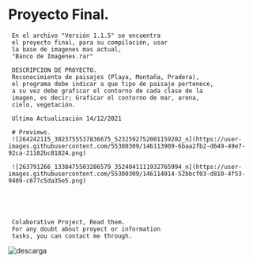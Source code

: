 # Proyecto Final.
     En el archivo "Versión 1.1.5" se encuentra
     el proyecto final, para su compilación, usar 
     la base de imagenes mas actual,
     "Banco de Imagenes.rar"
     
     DESCRIPCION DE PROYECTO.
     Reconocimiento de paisajes (Playa, Montaña, Pradera),
     el programa debe indicar a que tipo de paisaje pertenece,
     a su vez debe graficar el contorno de cada clase de la 
     imagen, es decir; Graficar el contorno de mar, arena, 
     cielo, vegetación. 
     
     Ultima Actualización 14/12/2021
     
     # Previews.
     ![264242115_3023755537836675_5232592752001159202_n](https://user-images.githubusercontent.com/55300309/146113909-6baa2fb2-d649-49e7-92ca-21102bc81824.png)
     
     ![263791266_1338475503286579_3524041111932765994_n](https://user-images.githubusercontent.com/55300309/146114014-52bbcf03-d810-4f53-9409-c677c5da35e5.png)

          
     


     Colaborative Project, Read them.
     For any doubt about proyect or information
     tasks, you can contact me through.

![descarga](https://user-images.githubusercontent.com/55300309/146112185-948fcdee-5af1-48ff-9675-b5a8636e8b79.png)


